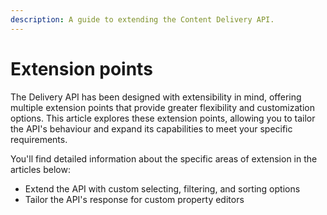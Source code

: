 ```yaml
---
description: A guide to extending the Content Delivery API.
---
```


# Extension points

The Delivery API has been designed with extensibility in mind, offering multiple extension points that provide greater flexibility and customization options. This article explores these extension points, allowing you to tailor the API's behaviour and expand its capabilities to meet your specific requirements.

You'll find detailed information about the specific areas of extension in the articles below:

* Extend the API with custom selecting, filtering, and sorting options
* Tailor the API's response for custom property editors
